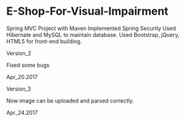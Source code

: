 # E-Shop-For-Visual-Impairment
Spring MVC Project with Maven
Implemented Spring Securtiy
Used Hibernate and MySQL to maintain database.
Used Bootstrap, jQuery, HTML5 for front-end building.

Version_2

Fixed some bugs

Apr_20.2017

Version_3 

Now image can be uploaded and parsed correctly.

Apr_24.2017

